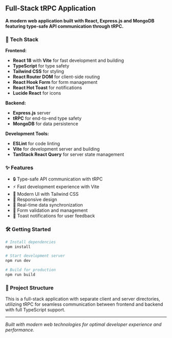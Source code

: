 ## Full-Stack tRPC Application

**A modern web application built with React, Express.js and MongoDB featuring type-safe API communication through tRPC.**

### 🚀 Tech Stack

**Frontend:**
- **React 18** with **Vite** for fast development and building
- **TypeScript** for type safety
- **Tailwind CSS** for styling
- **React Router DOM** for client-side routing
- **React Hook Form** for form management
- **React Hot Toast** for notifications
- **Lucide React** for icons

**Backend:**
- **Express.js** server
- **tRPC** for end-to-end type safety
- **MongoDB** for data persistence

**Development Tools:**
- **ESLint** for code linting
- **Vite** for development server and building
- **TanStack React Query** for server state management

### ✨ Features

- 🔒 Type-safe API communication with tRPC
- ⚡ Fast development experience with Vite
- 🎨 Modern UI with Tailwind CSS
- 📱 Responsive design
- 🔄 Real-time data synchronization
- 📝 Form validation and management
- 🍞 Toast notifications for user feedback

### 🛠️ Getting Started

```bash
# Install dependencies
npm install

# Start development server
npm run dev

# Build for production
npm run build
```

### 📁 Project Structure

This is a full-stack application with separate client and server directories, utilizing tRPC for seamless communication between frontend and backend with full TypeScript support.

---

*Built with modern web technologies for optimal developer experience and performance.*